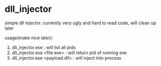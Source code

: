 # dll_injector
simple dll injector. currently very ugly and hard to read code, will clean up later



usage(make nice later):

1. dll_injector.exe <list> : will list all pids
2. dll_injector.exe <pid> <file.exe> : will return pid of running exe
3. dll_injector.exe <pid> <payload.dll> : will inject into process
